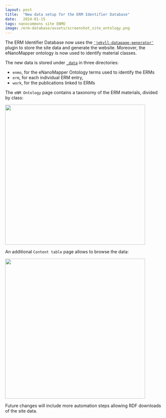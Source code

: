 ```yaml
---
layout: post
title:  "New data setup for the ERM Identifier Database"
date:   2024-01-15
tags: nanocommons site ENMO
image: /erm-database/assets/screenshot_site_ontology.png
---
```

The ERM Identifier Database now uses the [`'jekyll-datapage-generator'`](https://github.com/avillafiorita/jekyll-datapage_gen) plugin to store the site data and generate the website. Moreover, the eNanoMapper ontology is now used to identify material classes.

The new data is stored under [`_data`](https://github.com/NanoCommons/erm-database/tree/main/_data) in three directories:
  - `enmo`, for the eNanoMapper Ontology terms used to identify the ERMs
  - `erm`, for each individual ERM entry,
  - `work`, for the publications linked to ERMs

The `eNM Ontology` page contains a taxonomy of the ERM materials, divided by class:


<img src="/erm-database/assets/enmo-ontology.png" width="450"/>


An additional `Content table` page allows to browse the data:

<img src="/erm-database/assets/content_table.png" width="450"/>

Future changes will include more automation steps allowing RDF downloads of the site data.
